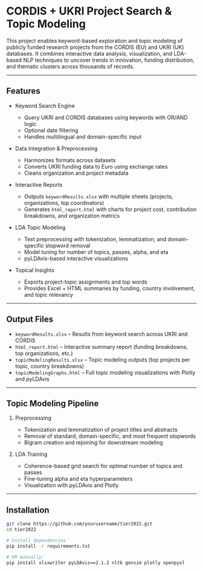 # CORDIS + UKRI Project Search & Topic Modeling

This project enables keyword-based exploration and topic modeling of publicly funded research projects from the CORDIS (EU) and UKRI (UK) databases. It combines interactive data analysis, visualization, and LDA-based NLP techniques to uncover trends in innovation, funding distribution, and thematic clusters across thousands of records.

---

## Features

- Keyword Search Engine
  - Query UKRI and CORDIS databases using keywords with OR/AND logic
  - Optional date filtering
  - Handles multilingual and domain-specific input

- Data Integration & Preprocessing
  - Harmonizes formats across datasets
  - Converts UKRI funding data to Euro using exchange rates
  - Cleans organization and project metadata

- Interactive Reports
  - Outputs `keywordResults.xlsx` with multiple sheets (projects, organizations, top coordinators)
  - Generates `html_report.html` with charts for project cost, contribution breakdowns, and organization metrics

- LDA Topic Modeling
  - Text preprocessing with tokenization, lemmatization, and domain-specific stopword removal
  - Model tuning for number of topics, passes, alpha, and eta
  - pyLDAvis-based interactive visualizations

- Topical Insights
  - Exports project-topic assignments and top words
  - Provides Excel + HTML summaries by funding, country involvement, and topic relevancy

---

## Output Files

- `keywordResults.xlsx` – Results from keyword search across UKRI and CORDIS
- `html_report.html` – Interactive summary report (funding breakdowns, top organizations, etc.)
- `topicModelingResults.xlsx` – Topic modeling outputs (top projects per topic, country breakdowns)
- `topicModelingGraphs.html` – Full topic modeling visualizations with Plotly and pyLDAvis

---

## Topic Modeling Pipeline

1. Preprocessing
   - Tokenization and lemmatization of project titles and abstracts
   - Removal of standard, domain-specific, and most frequent stopwords
   - Bigram creation and rejoining for downstream modeling

2. LDA Training
   - Coherence-based grid search for optimal number of topics and passes
   - Fine-tuning alpha and eta hyperparameters
   - Visualization with pyLDAvis and Plotly

---

## Installation

```bash
git clone https://github.com/yourusername/tier2022.git
cd tier2022

# Install dependencies
pip install -r requirements.txt

# OR manually:
pip install xlsxwriter pyLDAvis==2.1.2 nltk gensim plotly openpyxl
